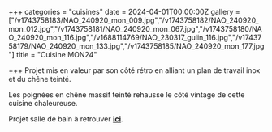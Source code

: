 +++
categories = "cuisines"
date = 2024-04-01T00:00:00Z
gallery = ["/v1743758183/NAO_240920_mon_009.jpg","/v1743758182/NAO_240920_mon_012.jpg","/v1743758181/NAO_240920_mon_067.jpg","/v1743758180/NAO_240920_mon_116.jpg","/v1688114769/NAO_230317_gulin_116.jpg","/v1743758179/NAO_240920_mon_133.jpg","/v1743758185/NAO_240920_mon_177.jpg"]
title = "Cuisine MON24"

+++
Projet mis en valeur par son côté rétro en alliant un plan de travail inox et du chêne teinté.

Les poignées en chêne massif teinté rehausse le côté vintage de cette cuisine chaleureuse.

Projet salle de bain à retrouver [**ici**](https://www.naos-atelier.be/realisations/salles-de-bain/sdb-mon24).